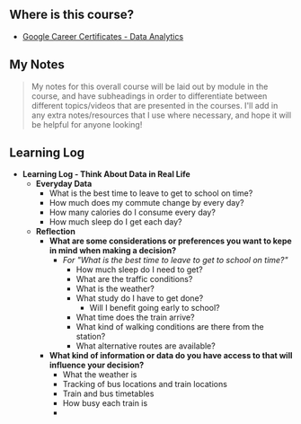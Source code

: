 ## Where is this course?
- [Google Career Certificates - Data Analytics](https://grow.google/certificates/data-analytics/#?modal_active=none)

## My Notes
> My notes for this overall course will be laid out by module in the course, and have subheadings in order to differentiate between different topics/videos that are presented in the courses. I'll add in any extra notes/resources that I use where necessary, and hope it will be helpful for anyone looking!

## Learning Log
- **Learning Log - Think About Data in Real Life**
	- **Everyday Data**
		- What is the best time to leave to get to school on time?
		- How much does my commute change by every day?
		- How many calories do I consume every day?
		- How much sleep do I get each day?
	- **Reflection**
		- **What are some considerations or preferences you want to kepe in mind when making a decision?**
			- *For "What is the best time to leave to get to school on time?"*
				- How much sleep do I need to get?
				- What are the traffic conditions?
				- What is the weather?
				- What study do I have to get done?
					- Will I benefit going early to school?
				- What time does the train arrive?
				- What kind of walking conditions are there from the station?
				- What alternative routes are available?
		- **What kind of information or data do you have access to that will influence your decision?**
			- What the weather is
			- Tracking of bus locations and train locations
			- Train and bus timetables
			- How busy each train is
			- 
